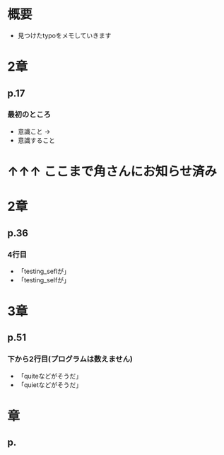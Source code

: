 # 概要
* 見つけたtypoをメモしていきます


# 2章
## p.17
### 最初のところ
* 意識こと ->
* 意識すること

# ↑↑↑ ここまで角さんにお知らせ済み

# 2章
## p.36
### 4行目
 * 「testing_seflが」
 * 「testing_selfが」

# 3章
## p.51
### 下から2行目(プログラムは数えません)
* 「quiteなどがそうだ」
* 「quietなどがそうだ」

# 章
## p.
###
